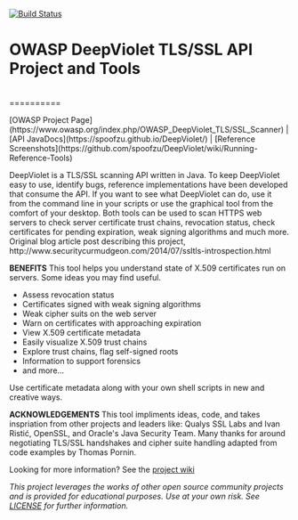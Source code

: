 [![Build Status](https://travis-ci.org/spoofzu/DeepViolet.svg?branch=master)](https://travis-ci.org/spoofzu/DeepViolet)
<p/>

<h1>OWASP DeepViolet TLS/SSL API Project and Tools</h1><br/>
==========
<p/>
[OWASP Project Page](https://www.owasp.org/index.php/OWASP_DeepViolet_TLS/SSL_Scanner) | [API JavaDocs](https://spoofzu.github.io/DeepViolet/) | [Reference Screenshots](https://github.com/spoofzu/DeepViolet/wiki/Running-Reference-Tools)
<p/>
DeepViolet is a TLS/SSL scanning API written in Java. To keep DeepViolet easy to use, identify bugs, reference implementations have been developed that consume the API. If you want to see what DeepViolet can do, use it from the command line in your scripts or use the graphical tool from the comfort of your desktop. Both tools can be used to scan HTTPS web servers to check server certificate trust chains, revocation status, check certificates for pending expiration, weak signing algorithms and much more.  Original blog article post describing this project, http://www.securitycurmudgeon.com/2014/07/ssltls-introspection.html<br/>
<p/>
<b>BENEFITS</b>
This tool helps you understand state of X.509 certificates run on servers.  Some ideas you may find useful.
<ul>
<li>Assess revocation status</li>
<li>Certificates signed with weak signing algorithms</li>
<li>Weak cipher suits on the web server</li>
<li>Warn on certificates with approaching expiration</li>
<li>View X.509 certificate metadata</li>
<li>Easily visualize X.509 trust chains</li>
<li>Explore trust chains, flag self-signed roots</li>
<li>Information to support forensics</li>
<li>and more...</li>
</ul>
<p/>
Use certificate metadata along with your own shell scripts in new and creative ways.
<p/>
<b>ACKNOWLEDGEMENTS</b>
This tool impliments ideas, code, and takes inspriation from other projects and leaders like: Qualys SSL Labs and Ivan Ristić, OpenSSL, and Oracle's Java Security Team.  Many thanks for around negotiating TLS/SSL handshakes and cipher suite handling adapted from code examples by Thomas Pornin.
<p/>

Looking for more information?  See the [project wiki](https://github.com/spoofzu/DeepViolet/wiki) 

<i>This project leverages the works of other open source community projects and is provided for educational purposes.  Use at your own risk.  See [LICENSE](https://github.com/spoofzu/DeepViolet/blob/master/LICENSE) for further information.</i>
